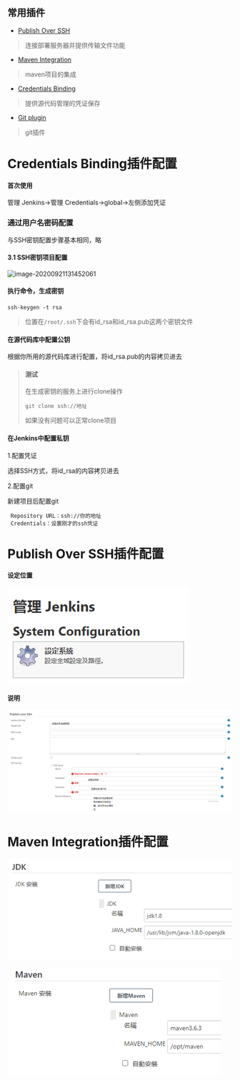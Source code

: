 ## 常用插件

- [ Publish Over SSH](https://plugins.jenkins.io/publish-over-ssh)

> 连接部署服务器并提供传输文件功能

- [Maven Integration](https://plugins.jenkins.io/maven-plugin)

> maven项目的集成

- [Credentials Binding](https://plugins.jenkins.io/credentials-binding)

> 提供源代码管理的凭证保存

- [Git plugin](https://plugins.jenkins.io/git)

> git插件



# Credentials Binding插件配置

#### 首次使用

管理 Jenkins->管理 Credentials->global->左侧添加凭证



### 通过用户名密码配置

与SSH密钥配置步骤基本相同，略



#### 3.1 SSH密钥项目配置

![image-20200921131452061](E:/Code/LearnDemo/学习文档/运维/Devops/Jenkins/images/image-20200921131452061.png)

#### 执行命令，生成密钥

```
ssh-keygen -t rsa
```

> 位置在`/root/.ssh`下会有id_rsa和id_rsa.pub这两个密钥文件

#### 在源代码库中配置公钥

根据你所用的源代码库进行配置，将id_rsa.pub的内容拷贝进去

> #### 测试
>
> 在生成密钥的服务上进行clone操作
>
> ```
> git clone ssh://地址
> ```
>
> 如果没有问题可以正常clone项目

#### 在Jenkins中配置私钥

1.配置凭证

选择SSH方式，将id_rsa的内容拷贝进去

2.配置git

新建项目后配置git

```
 Repository URL：ssh://你的地址
 Credentials：设置刚才的ssh凭证
```



# Publish Over SSH插件配置

#### 设定位置

![image-20200922115225770](./images\image-20200922115225770.png)

#### 说明

![image-20200922120025163](.\images\image-20200922120025163.png)



# Maven Integration插件配置

![image-20200922130216716](.\images\image-20200922130216716.png)

![image-20200922130349494](.\images\image-20200922130349494.png)